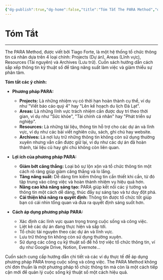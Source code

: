 ```yaml
---
{"dg-publish":true,"dg-home":false,"title":"Tóm Tắt The PARA Method","date":"2025-01-31","tags":["book-summary","books/the-para-method"],"dg-path":"Books/The PARA Method/Tóm Tắt.md","permalink":"/books/the-para-method/tom-tat/","dgPassFrontmatter":true,"noteIcon":"","updated":"2025-01-31T08:06:47.256+07:00"}
---
```


# Tóm Tắt
---

The PARA Method, được viết bởi Tiago Forte, là một hệ thống tổ chức thông tin cá nhân dựa trên 4 loại chính: Projects (Dự án), Areas (Lĩnh vực), Resources (Tài nguyên) và Archives (Lưu trữ). Cuốn sách hướng dẫn cách sắp xếp thông tin kỹ thuật số để tăng năng suất làm việc và giảm thiểu sự phân tâm.

**Tóm tắt các ý chính:**

- **Phương pháp PARA:**
    
    - **Projects:** Là những nhiệm vụ có thời hạn hoàn thành cụ thể, ví dụ như "Viết báo cáo quý 4" hay "Lên kế hoạch du lịch Đà Lạt".
    - **Areas:** Là những lĩnh vực trách nhiệm cần được duy trì theo thời gian, ví dụ như "Sức khỏe", "Tài chính cá nhân" hay "Phát triển sự nghiệp".
    - **Resources:** Là những tài liệu, thông tin hỗ trợ cho các dự án và lĩnh vực, ví dụ như các bài viết nghiên cứu, sách, ghi chú hay website.
    - **Archives:** Là nơi lưu trữ những thông tin không còn sử dụng thường xuyên nhưng vẫn cần được giữ lại, ví dụ như các dự án đã hoàn thành, tài liệu cũ hay ghi chú không còn liên quan.
- **Lợi ích của phương pháp PARA:**
    
    - **Giảm bớt căng thẳng:** Loại bỏ sự lộn xộn và tổ chức thông tin một cách rõ ràng giúp giảm căng thẳng và lo lắng.
    - **Tăng năng suất:** Dễ dàng tìm kiếm thông tin cần thiết khi cần, từ đó tập trung vào công việc và hoàn thành nhiệm vụ hiệu quả hơn.
    - **Nâng cao khả năng sáng tạo:** PARA giúp kết nối các ý tưởng và thông tin một cách dễ dàng, thúc đẩy sự sáng tạo và tư duy đột phá.
    - **Cải thiện khả năng ra quyết định:** Thông tin được tổ chức tốt giúp bạn có cái nhìn tổng quan và đưa ra quyết định sáng suốt hơn.
- **Cách áp dụng phương pháp PARA:**
    
    - Xác định các lĩnh vực quan trọng trong cuộc sống và công việc.
    - Liệt kê các dự án đang thực hiện và sắp tới.
    - Tổ chức tài nguyên theo các dự án và lĩnh vực.
    - Lưu trữ thông tin không còn sử dụng thường xuyên.
    - Sử dụng các công cụ kỹ thuật số để hỗ trợ việc tổ chức thông tin, ví dụ như Google Drive, Notion, Evernote...

Cuốn sách cung cấp hướng dẫn chi tiết và các ví dụ thực tế để áp dụng phương pháp PARA trong cuộc sống và công việc. The PARA Method không chỉ đơn thuần là một phương pháp tổ chức thông tin mà còn là một cách tiếp cận mới để quản lý cuộc sống kỹ thuật số một cách hiệu quả.
